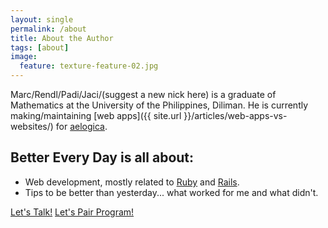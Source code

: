 ```yaml
---
layout: single
permalink: /about
title: About the Author
tags: [about]
image:
  feature: texture-feature-02.jpg
---
```


Marc/Rendl/Padi/Jaci/(suggest a new nick here) is a graduate of Mathematics at the University of the Philippines, Diliman.
He is currently making/maintaining [web apps]({{ site.url }}/articles/web-apps-vs-websites/) for [aelogica](http://aelogica.com).

## Better Every Day is all about:

* Web development, mostly related to [Ruby](http://ruby-lang.org) and [Rails](http://rubyonrails.org).
* Tips to be better than yesterday...  what worked for me and what didn't.

<a markdown="0" href="mailto:marcrendlignacio[at]gmail.com" class="btn">Let's Talk!</a>
<a markdown="0" href="mailto:marcrendlignacio[at]gmail.com" title="Pair program with me!" class="btn btn-inverse">Let's Pair Program!</a>
